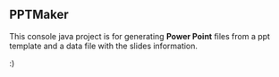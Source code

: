 ## PPTMaker

This console java project is for generating **Power Point** files from a ppt template and a data file with the slides information.

:)

